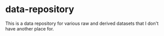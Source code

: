 # data-repository
This is a data repository for various raw and derived datasets that I don't have another place for. 